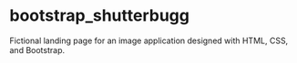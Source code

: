 # bootstrap_shutterbugg
Fictional landing page for an image application designed with HTML, CSS, and Bootstrap.
